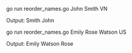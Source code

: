 go run reorder_names.go John Smith VN

Output: Smith John

go run reorder_names.go Emily Rose Watson US

Output: Emily Watson Rose
